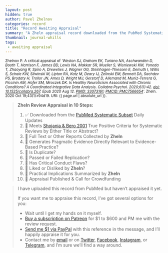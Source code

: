 ```yaml
---
layout: post
hidden: true
author: Pavel Zhelnov
categories: record
title: "Record Awaiting Appraisal"
summary: "A Zheln appraisal record downloaded from the PubMed Systematic Subset daily updates."
thumbnail: journal-whills
tags:
 - awaiting appraisal
---
```


<small id="citation">Zhelnov P. A critical appraisal of _‘Weston SJ, Graham EK, Turiano NA, Aschwanden D, Booth T, Harrison F, James BD, Lewis NA, Makkar SR, Mueller S, Wisniewski KM, Yoneda T, Zhaoyang R, Spiro A, Drewelies J, Wagner GG, Steinhagen-Thiessen E, Demuth I, Willis S, Schaie KW, Sliwinski M, Lipton RA, Katz M, Deary IJ, Zelinski EM, Bennett DA, Sachdev PS, Brodaty H, Trollor JN, Ames D, Wright MJ, Gerstorf D, Allemand M, Muniz-Terrera G, Piccinin AM, Hofer SM, Mroczek DK. Is Healthy Neuroticism Associated with Chronic Conditions? A Coordinated Integrative Data Analysis. Collabra Psychol. 2020;6(1):42. [doi: 10.1525/collabra.267](https://doi.org/10.1525/collabra.267). Epub 2020 Aug 12. [PMID: 33073161](https://pubmed.gov/33073161); [PMCID: PMC7566654](https://ncbi.nlm.nih.gov/pmc/PMC7566654)’._ Zheln. 2020 Oct 19;43(1):r94d19. URI: {{ page.url | absolute_url }}.</small>

> **Zheln Review Appraisal in 10 Steps:**
>
> 1. ✅ Downloaded from the [PubMed Systematic Subset](https://github.com/p1m-ortho/qs-global-ortho-search-queries/blob/global-sr-query/README.md) Daily Updates
> 2. 🔄 Meets [Shojania & Bero 2001](https://www.researchgate.net/publication/11820967_Taking_Advantage_of_the_Explosion_of_Systematic_Reviews_An_Efficient_MEDLINE_Search_Strategy) True Positive Criteria for Systematic Reviews by Either Title or Abstract?
> 3. 🔄 Full Text or Other Reports Collected by **Zheln**
> 4. 🔄 Generates Pragmatic Evidence Directly Relevant to Evidence-Based Practice?
> 5. 🔄 Is Duplicate?
> 6. 🔄 Passed or Failed Replication?
> 7. 🔄 Has Critical Conduct Flaws?
> 8. 🔄 Liked or Disliked by **Zheln**?
> 9. 🔄 Practical Implications Summarized by **Zheln**
> 10. 🔄 Appraisal Published & Call for Crowdfunding

> I have uploaded this record from PubMed but haven’t appraised it yet.
>
> If you want me to appraise this record, I’ve got several options for you:
> * Wait until I get my hands on it myself.
> * [Buy a subscription on Patreon](https://patreon.com/zheln) for $1 to $600 and PM me with the review request.
> * [Send me $1 via PayPal](https://paypal.me/pjelnov) with this reference in the message, and I’ll happily appraise it for you.
> * Contact me by [email](mailto:pavel@zheln.com) or on [Twitter](https://twitter.com/drzhelnov), [Facebook](https://facebook.com/drzhelnov), [Instagram](https://instagram.com/igzheln), or [Telegram](https://t.me/drzhelnov), and I’m sure we’ll find a way around.
